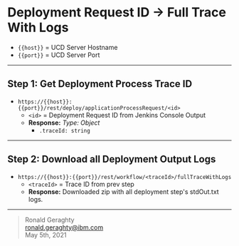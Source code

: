 # Deployment Request ID -> Full Trace With Logs

- `{{host}}` = UCD Server Hostname
- `{{port}}` = UCD Server Port

---

## Step 1: Get Deployment Process Trace ID 
- ```https://{{host}}:{{port}}/rest/deploy/applicationProcessRequest/<id>```
  - `<id>` = Deployment Request ID from Jenkins Console Output
  - **Response:** *Type: Object*
    - `.traceId: string`
  
---

## Step 2: Download all Deployment Output Logs
- ```https://{{host}}:{{port}}/rest/workflow/<traceId>/fullTraceWithLogs```
  - `<traceId>` = Trace ID from prev step
  - **Response:** Downloaded zip with all deployment step's stdOut.txt logs. 

---

> Ronald Geraghty<br/>
> ronald.geraghty@ibm.com<br/>
> May 5th, 2021